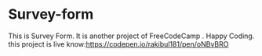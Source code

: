 # Survey-form
This is Survey Form. It is another project of FreeCodeCamp . Happy Coding.
this project is live know:https://codepen.io/rakibul181/pen/oNBvBRO
